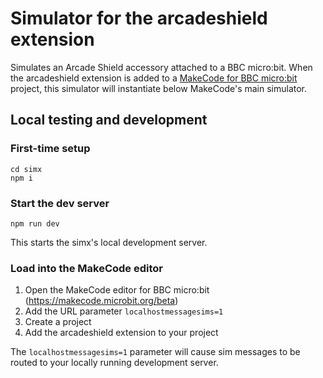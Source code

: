 # Simulator for the arcadeshield extension

Simulates an Arcade Shield accessory attached to a BBC micro:bit. When the arcadeshield extension is added to a [MakeCode for BBC micro:bit](https://makecode.microbit.org) project, this simulator will instantiate below MakeCode's main simulator.

## Local testing and development

### First-time setup
```
cd simx
npm i
```

### Start the dev server
```
npm run dev
```

This starts the simx's local development server.

### Load into the MakeCode editor

1. Open the MakeCode editor for BBC micro:bit (https://makecode.microbit.org/beta)
2. Add the URL parameter `localhostmessagesims=1`
3. Create a project
4. Add the arcadeshield extension to your project

The `localhostmessagesims=1` parameter will cause sim messages to be routed to your locally running development server.

